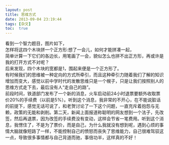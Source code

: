 ```yaml
---
layout: post
title: 思维方式
date: 2013-09-04 23:19:44
tags: [杂文]
toc:  true
---
```


看到一个智力题目，图片如下，  
怎样将这四个木块拼一个正方形:想了一会儿，如何才能拼凑一起，  
简单计算一下它们的各边长，用笔画了一会，貌似怎么也拼不出正方形，再或许是我的打开方式不对呢？  
后来发现，四个木块的宽都是1，围起来便是一个正方形了。  
有时候我们的思维被一种定向的方式所牵引，而且这种牵引力随着我们了解的知识增加而变大，感觉以前中学时代的发散思维只是一个幌子，只是让我们按照别人的思维方式走下去，最后没有人“走自己的路”。  
前段时间，铁道部门发布了一个新的消息，火车启动前24小时退票要额外收取票价20%的手续费（以前是5%）。听到这个消息，我非常的不开心，在不能说脏话的前提下，感觉无话可说了，和老贺讨论了一下这个问题，一直充斥着抱怨与无赖，政策的无能和剥削。第二天，新闻上面报道称聪明的网友想到一个法子，先改签，然后再退票，因为改签的手续费没有变动，这样会节省一笔费用。听到这个消息，我愣住了，不是为了票价，而是自己，为什么我就没有想到呢，遇到心烦的事情大脑就像短路了一样，不能控制自己的愤怒而丧失了思维能力，自己很难驾驭这一点，导致很多事情都与自己背道而驰，事倍功半，这样真的不好！
